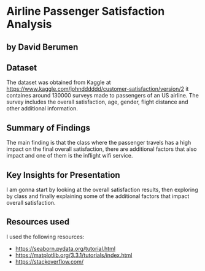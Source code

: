 # Airline Passenger Satisfaction Analysis
## by David Berumen


## Dataset

The dataset was obtained from Kaggle at https://www.kaggle.com/johndddddd/customer-satisfaction/version/2 it containes around 130000 surveys made to passengers of an US airline. The survey includes the overall satisfaction, age, gender, flight distance and other additional information.

## Summary of Findings

The main finding is that the class where the passenger travels has a high impact on the final overall satisfaction, there are additional factors that also impact and one of them is the inflight wifi service.

## Key Insights for Presentation

I am gonna start by looking at the overall satisfaction results, then exploring by class and finally explaining some of the additional factors that impact overall satisfaction.

## Resources used
I used the following resources:

- https://seaborn.pydata.org/tutorial.html
- https://matplotlib.org/3.3.1/tutorials/index.html
- https://stackoverflow.com/